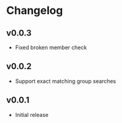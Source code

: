 # Changelog

## v0.0.3
- Fixed broken member check

## v0.0.2
- Support exact matching group searches

## v0.0.1

- Initial release

